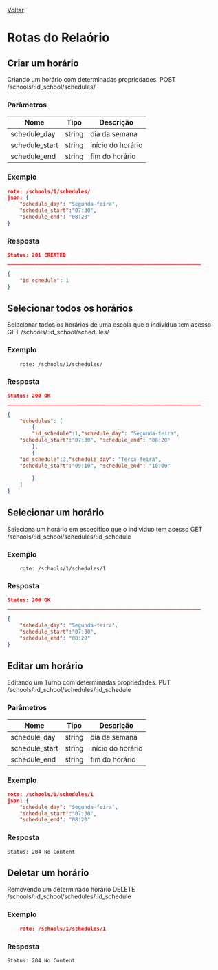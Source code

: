 [Voltar](menu.md)

# Rotas do Relaório

## Criar um horário <a name="create_schedule"></a>

Criando um horário com determinadas propriedades.
POST /schools/:id_school/schedules/

### Parâmetros

| Nome                 | Tipo   | Descrição                                                 |
| -------------------- | ------ | --------------------------------------------------------- |
| schedule_day       | string | dia da semana                                      |
| schedule_start      | string | início do horário |        
| schedule_end      | string | fim do horário |  

### Exemplo

```json
rote: /schools/1/schedules/
json: {
	"schedule_day": "Segunda-feira",
	"schedule_start":"07:30",
	"schedule_end": "08:20"
}
```

### Resposta

```json
Status: 201 CREATED
_______________________________________________________________

{
    "id_schedule": 1
}
```

## Selecionar todos os horários <a name="select_schedules"></a>

Selecionar todos os horários de uma escola que o indivíduo tem acesso
GET /schools/:id_school/schedules/

### Exemplo

```
	rote: /schools/1/schedules/
```

### Resposta

```json
Status: 200 OK
_______________________________________________________________

{
	"schedules": [
		{
		"id_schedule":1,"schedule_day": "Segunda-feira",
	"schedule_start":"07:30", "schedule_end": "08:20"
		},
		{
	"id_schedule":2,"schedule_day": "Terça-feira",
	"schedule_start":"09:10", "schedule_end": "10:00"
			
		}
	]
}
```

## Selecionar um horário <a name="select_schedule"></a>

Seleciona um horário em especifico que o individuo tem acesso
GET /schools/:id_school/schedules/:id_schedule

### Exemplo

```
	rote: /schools/1/schedules/1
```

### Resposta

```json
Status: 200 OK
_______________________________________________________________

{
	"schedule_day": "Segunda-feira",
	"schedule_start":"07:30",
	"schedule_end": "08:20"
}
```

## Editar um horário <a name="edit_schedule"></a>

Editando um Turno com determinadas propriedades.
PUT /schools/:id_school/schedules/:id_schedule

### Parâmetros

| Nome                 | Tipo   | Descrição                                                 |
| -------------------- | ------ | --------------------------------------------------------- |
| schedule_day       | string | dia da semana                                      |
| schedule_start      | string | início do horário |        
| schedule_end      | string | fim do horário |  

### Exemplo

```json
rote: /schools/1/schedules/1
json: {
	"schedule_day": "Segunda-feira",
	"schedule_start":"07:30",
	"schedule_end": "08:20"
```

### Resposta

    Status: 204 No Content

## Deletar um horário <a name="delete_schedule"></a>

Removendo um determinado horário
DELETE /schools/:id_school/schedules/:id_schedule

### Exemplo

```json
    rote: /schools/1/schedules/1
```

### Resposta

    Status: 204 No Content